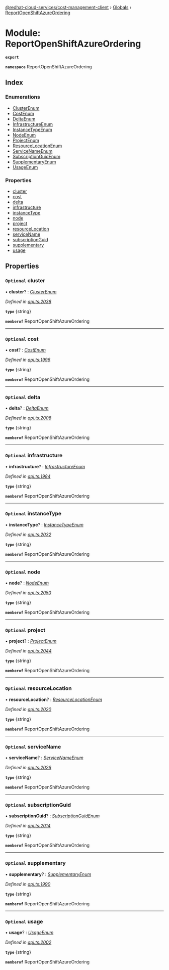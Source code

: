 [@redhat-cloud-services/cost-management-client](../README.md) › [Globals](../globals.md) › [ReportOpenShiftAzureOrdering](reportopenshiftazureordering.md)

# Module: ReportOpenShiftAzureOrdering

**`export`** 

**`namespace`** ReportOpenShiftAzureOrdering

## Index

### Enumerations

* [ClusterEnum](../enums/reportopenshiftazureordering.clusterenum.md)
* [CostEnum](../enums/reportopenshiftazureordering.costenum.md)
* [DeltaEnum](../enums/reportopenshiftazureordering.deltaenum.md)
* [InfrastructureEnum](../enums/reportopenshiftazureordering.infrastructureenum.md)
* [InstanceTypeEnum](../enums/reportopenshiftazureordering.instancetypeenum.md)
* [NodeEnum](../enums/reportopenshiftazureordering.nodeenum.md)
* [ProjectEnum](../enums/reportopenshiftazureordering.projectenum.md)
* [ResourceLocationEnum](../enums/reportopenshiftazureordering.resourcelocationenum.md)
* [ServiceNameEnum](../enums/reportopenshiftazureordering.servicenameenum.md)
* [SubscriptionGuidEnum](../enums/reportopenshiftazureordering.subscriptionguidenum.md)
* [SupplementaryEnum](../enums/reportopenshiftazureordering.supplementaryenum.md)
* [UsageEnum](../enums/reportopenshiftazureordering.usageenum.md)

### Properties

* [cluster](reportopenshiftazureordering.md#optional-cluster)
* [cost](reportopenshiftazureordering.md#optional-cost)
* [delta](reportopenshiftazureordering.md#optional-delta)
* [infrastructure](reportopenshiftazureordering.md#optional-infrastructure)
* [instanceType](reportopenshiftazureordering.md#optional-instancetype)
* [node](reportopenshiftazureordering.md#optional-node)
* [project](reportopenshiftazureordering.md#optional-project)
* [resourceLocation](reportopenshiftazureordering.md#optional-resourcelocation)
* [serviceName](reportopenshiftazureordering.md#optional-servicename)
* [subscriptionGuid](reportopenshiftazureordering.md#optional-subscriptionguid)
* [supplementary](reportopenshiftazureordering.md#optional-supplementary)
* [usage](reportopenshiftazureordering.md#optional-usage)

## Properties

### `Optional` cluster

• **cluster**? : *[ClusterEnum](../enums/reportopenshiftazureordering.clusterenum.md)*

*Defined in [api.ts:2038](https://github.com/RedHatInsights/javascript-clients/blob/master/packages/cost-management/api.ts#L2038)*

**`type`** {string}

**`memberof`** ReportOpenShiftAzureOrdering

___

### `Optional` cost

• **cost**? : *[CostEnum](../enums/reportopenshiftazureordering.costenum.md)*

*Defined in [api.ts:1996](https://github.com/RedHatInsights/javascript-clients/blob/master/packages/cost-management/api.ts#L1996)*

**`type`** {string}

**`memberof`** ReportOpenShiftAzureOrdering

___

### `Optional` delta

• **delta**? : *[DeltaEnum](../enums/reportopenshiftazureordering.deltaenum.md)*

*Defined in [api.ts:2008](https://github.com/RedHatInsights/javascript-clients/blob/master/packages/cost-management/api.ts#L2008)*

**`type`** {string}

**`memberof`** ReportOpenShiftAzureOrdering

___

### `Optional` infrastructure

• **infrastructure**? : *[InfrastructureEnum](../enums/reportopenshiftazureordering.infrastructureenum.md)*

*Defined in [api.ts:1984](https://github.com/RedHatInsights/javascript-clients/blob/master/packages/cost-management/api.ts#L1984)*

**`type`** {string}

**`memberof`** ReportOpenShiftAzureOrdering

___

### `Optional` instanceType

• **instanceType**? : *[InstanceTypeEnum](../enums/reportopenshiftazureordering.instancetypeenum.md)*

*Defined in [api.ts:2032](https://github.com/RedHatInsights/javascript-clients/blob/master/packages/cost-management/api.ts#L2032)*

**`type`** {string}

**`memberof`** ReportOpenShiftAzureOrdering

___

### `Optional` node

• **node**? : *[NodeEnum](../enums/reportopenshiftazureordering.nodeenum.md)*

*Defined in [api.ts:2050](https://github.com/RedHatInsights/javascript-clients/blob/master/packages/cost-management/api.ts#L2050)*

**`type`** {string}

**`memberof`** ReportOpenShiftAzureOrdering

___

### `Optional` project

• **project**? : *[ProjectEnum](../enums/reportopenshiftazureordering.projectenum.md)*

*Defined in [api.ts:2044](https://github.com/RedHatInsights/javascript-clients/blob/master/packages/cost-management/api.ts#L2044)*

**`type`** {string}

**`memberof`** ReportOpenShiftAzureOrdering

___

### `Optional` resourceLocation

• **resourceLocation**? : *[ResourceLocationEnum](../enums/reportopenshiftazureordering.resourcelocationenum.md)*

*Defined in [api.ts:2020](https://github.com/RedHatInsights/javascript-clients/blob/master/packages/cost-management/api.ts#L2020)*

**`type`** {string}

**`memberof`** ReportOpenShiftAzureOrdering

___

### `Optional` serviceName

• **serviceName**? : *[ServiceNameEnum](../enums/reportopenshiftazureordering.servicenameenum.md)*

*Defined in [api.ts:2026](https://github.com/RedHatInsights/javascript-clients/blob/master/packages/cost-management/api.ts#L2026)*

**`type`** {string}

**`memberof`** ReportOpenShiftAzureOrdering

___

### `Optional` subscriptionGuid

• **subscriptionGuid**? : *[SubscriptionGuidEnum](../enums/reportopenshiftazureordering.subscriptionguidenum.md)*

*Defined in [api.ts:2014](https://github.com/RedHatInsights/javascript-clients/blob/master/packages/cost-management/api.ts#L2014)*

**`type`** {string}

**`memberof`** ReportOpenShiftAzureOrdering

___

### `Optional` supplementary

• **supplementary**? : *[SupplementaryEnum](../enums/reportopenshiftazureordering.supplementaryenum.md)*

*Defined in [api.ts:1990](https://github.com/RedHatInsights/javascript-clients/blob/master/packages/cost-management/api.ts#L1990)*

**`type`** {string}

**`memberof`** ReportOpenShiftAzureOrdering

___

### `Optional` usage

• **usage**? : *[UsageEnum](../enums/reportopenshiftazureordering.usageenum.md)*

*Defined in [api.ts:2002](https://github.com/RedHatInsights/javascript-clients/blob/master/packages/cost-management/api.ts#L2002)*

**`type`** {string}

**`memberof`** ReportOpenShiftAzureOrdering
